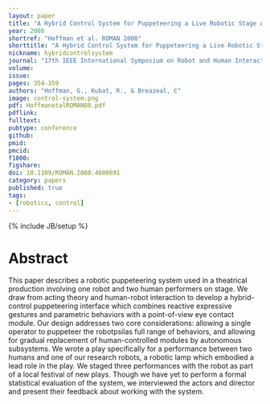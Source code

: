 ```yaml
---
layout: paper
title: "A Hybrid Control System for Puppeteering a Live Robotic Stage Actor"
year: 2008
shortref: "Hoffman et al. ROMAN 2008"
shorttitle: "A Hybrid Control System for Puppeteering a Live Robotic Stage Actor"
nickname: hybridcontrolsystem
journal: "17th IEEE International Symposium on Robot and Human Interactive Communicatio"
volume:
issue: 
pages: 354-359
authors: "Hoffman, G., Kubat, R., & Breazeal, C"
image: control-system.png
pdf: HoffmanetalROMAN08.pdf
pdflink: 
fulltext:  
pubtype: conference
github: 
pmid:  
pmcid: 
f1000: 
figshare: 
doi: 10.1109/ROMAN.2008.4600691
category: papers
published: true
tags:
- [robotics, control]
---
```

{% include JB/setup %}

# Abstract 

This paper describes a robotic puppeteering system used in a theatrical production involving one robot and two human performers on stage. We draw from acting theory and human-robot interaction to develop a hybrid-control puppeteering interface which combines reactive expressive gestures and parametric behaviors with a point-of-view eye contact module. Our design addresses two core considerations: allowing a single operator to puppeteer the robotpsilas full range of behaviors, and allowing for gradual replacement of human-controlled modules by autonomous subsystems. We wrote a play specifically for a performance between two humans and one of our research robots, a robotic lamp which embodied a lead role in the play. We staged three performances with the robot as part of a local festival of new plays. Though we have yet to perform a formal statistical evaluation of the system, we interviewed the actors and director and present their feedback about working with the system.
